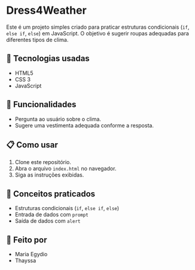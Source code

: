 # Dress4Weather

Este é um projeto simples criado para praticar estruturas condicionais (`if`, `else if`, `else`) em JavaScript. O objetivo é sugerir roupas adequadas para diferentes tipos de clima.

## 🚀 Tecnologias usadas
- HTML5
- CSS 3
- JavaScript

## 🎯 Funcionalidades
- Pergunta ao usuário sobre o clima.
- Sugere uma vestimenta adequada conforme a resposta.

## 📋 Como usar
1. Clone este repositório.
2. Abra o arquivo `index.html` no navegador.
3. Siga as instruções exibidas.

## 🧠 Conceitos praticados
- Estruturas condicionais (`if`, `else if`, `else`)
- Entrada de dados com `prompt`
- Saída de dados com `alert`

## 👥 Feito por
- Maria Egydio
- Thayssa
